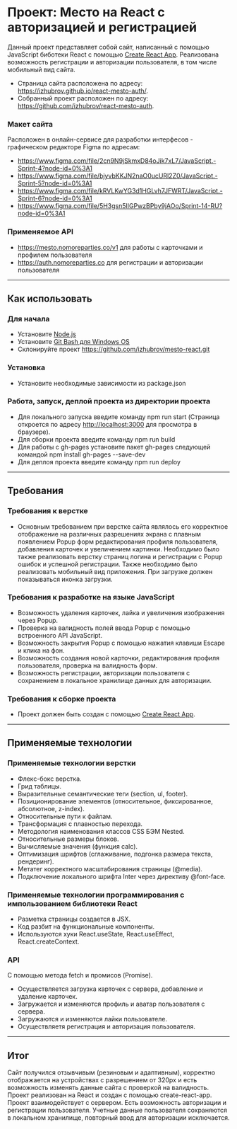 # Проект: Место на React с авторизацией и регистрацией
Данный проект представляет собой сайт, написанный с помощью JavaScript биботеки React с помощью [Create React App](https://github.com/facebook/create-react-app).
Реализована возможность регистрации и авторизации пользователя, в том числе мобильный вид сайта.

* Страница сайта расположена по адресу: https://izhubrov.github.io/react-mesto-auth/.
* Собранный проект расположен по адресу: https://github.com/izhubrov/react-mesto-auth.

### Макет сайта
Расположен в онлайн-сервисе для разработки интерфесов - графическом редакторе Figma по адресам:
* https://www.figma.com/file/2cn9N9jSkmxD84oJik7xL7/JavaScript.-Sprint-4?node-id=0%3A1
* https://www.figma.com/file/bjyvbKKJN2naO0ucURl2Z0/JavaScript.-Sprint-5?node-id=0%3A1
* https://www.figma.com/file/kRVLKwYG3d1HGLvh7JFWRT/JavaScript.-Sprint-6?node-id=0%3A1
* https://www.figma.com/file/5H3gsn5lIGPwzBPby9jAOo/Sprint-14-RU?node-id=0%3A1

### Применяемое API
* https://mesto.nomoreparties.co/v1 для работы с карточками и профилем пользователя
* https://auth.nomoreparties.co для регистрации и авторизации пользователя

___
## Как использовать

### Для начала
* Установите [Node.js](https://nodejs.org/en/download/)
* Установите [Git Bash для Windows OS](https://gitforwindows.org/)
* Склонируйте проект https://github.com/izhubrov/mesto-react.git

### Установка
* Установите необходимые зависимости из package.json

### Работа, запуск, деплой проекта из директории проекта
* Для локального запуска введите команду npm run start (Страница откроется по адресу [http://localhost:3000](http://localhost:3000) для просмотра в браузере).
* Для сборки проекта введите команду npm run build
* Для работы с gh-pages установите пакет gh-pages следующей командой npm install gh-pages --save-dev
* Для деплоя проекта введите команду npm run deploy

___
## Требования

### Требования к верстке
* Основным требованием при верстке сайта являлось его корректное отображение на различных разрешениях экрана с плавным появлением Popup форм редактирования профиля пользователя, добавления карточек и увеличением картинки. Необходимо было также реализовать верстку страниц логина и регистрации с Popup ошибок и успешной регистрации. Также необходимо было реализовать мобильный вид приложения. При загрузке должен показываться иконка загрузки.

### Требования к разработке на языке JavaScript 
* Возможность удаления карточек, лайка и увеличения изображения через Popup.
* Проверка на валидность полей ввода Popup с помощью встроенного API JavaScript.
* Возможность закрытия Popup с помощью нажатия клавиши Escape и клика на фон.
* Возможность создания новой карточки, редактирования профиля пользователя, проверка на валидность форм.
* Возможность регистрации, авторизации пользователя с сохранением в локальное хранилище данных для авторизации.

### Требования к сборке проекта
* Проект должен быть создан с помощью [Create React App](https://github.com/facebook/create-react-app).

___
## Применяемые технологии

### Применяемые технологии верстки
* Флекс-бокс верстка.
* Грид таблицы.
* Выразительные семантические теги (section, ul, footer).
* Позиционирование элементов (относительное, фиксированное, абсолютное, z-index).
* Относительные пути к файлам.
* Трансформация с плавностью перехода.
* Методология наименования классов CSS БЭМ Nested.
* Относительные размеры блоков.
* Вычисляемые значения (функция calc).
* Оптимизация шрифтов (сглаживание, подгонка размера текста, рендеринг).
* Метатег корректного масштабирования страницы (@media).
* Подключение локального шрифта Inter через директиву @font-face.

### Применяемые технологии программирования с импользованием библиотеки React
* Разметка страницы создается в JSX.
* Код разбит на функциональные компоненты.
* Используются хуки React.useState, React.useEffect, React.createContext.

### API
C помощью метода fetch и промисов (Promise).
* Осуществляется загрузка карточек с сервера, добавление и удаление карточек.
* Загружается и изменяются профиль и аватар пользователя с сервера.
* Загружаются и изменяются лайки пользователе.
* Осуществляетя регистрация и авторизация пользователя.
___
## Итог

Сайт получился отзывчивым (резиновым и адаптивным), корректно отображается на устройствах с разрешением от 320px и есть возможность изменять данные сайта с проверкой на валидность.
Проект реализован на React и создан с помощью create-react-app.
Проект взаимодействует с сервером.
Есть возможность авторизации и регистрации пользователя. Учетные данные пользователя сохраняются в локальном хранилище, повторный ввод для авторизации исключается.

